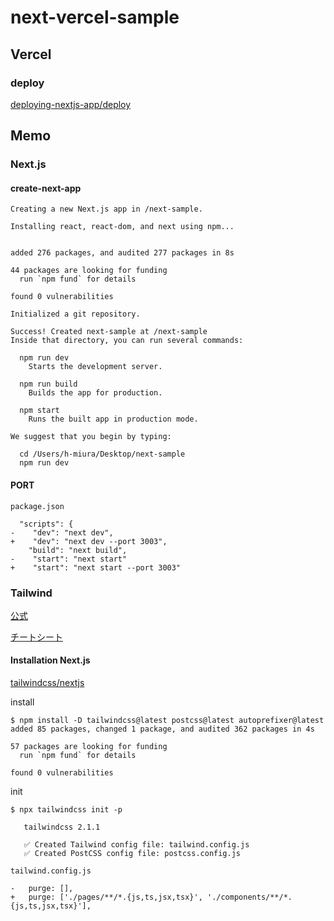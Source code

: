 # next-vercel-sample

## Vercel

### deploy

[deploying-nextjs-app/deploy](https://nextjs.org/learn/basics/deploying-nextjs-app/deploy)

## Memo

### Next.js

#### create-next-app

```
Creating a new Next.js app in /next-sample.

Installing react, react-dom, and next using npm...


added 276 packages, and audited 277 packages in 8s

44 packages are looking for funding
  run `npm fund` for details

found 0 vulnerabilities

Initialized a git repository.

Success! Created next-sample at /next-sample
Inside that directory, you can run several commands:

  npm run dev
    Starts the development server.

  npm run build
    Builds the app for production.

  npm start
    Runs the built app in production mode.

We suggest that you begin by typing:

  cd /Users/h-miura/Desktop/next-sample
  npm run dev
```

#### PORT

`package.json`

```
  "scripts": {
-    "dev": "next dev",
+    "dev": "next dev --port 3003",
    "build": "next build",
-    "start": "next start"
+    "start": "next start --port 3003"
```

### Tailwind

[公式](https://tailwindcss.com/)

[チートシート](https://nerdcave.com/tailwind-cheat-sheet)

#### Installation Next.js

[tailwindcss/nextjs](https://tailwindcss.com/docs/guides/nextjs)

install

```
$ npm install -D tailwindcss@latest postcss@latest autoprefixer@latest
added 85 packages, changed 1 package, and audited 362 packages in 4s

57 packages are looking for funding
  run `npm fund` for details

found 0 vulnerabilities

```

init

```
$ npx tailwindcss init -p

   tailwindcss 2.1.1

   ✅ Created Tailwind config file: tailwind.config.js
   ✅ Created PostCSS config file: postcss.config.js
```

`tailwind.config.js`

```
-   purge: [],
+   purge: ['./pages/**/*.{js,ts,jsx,tsx}', './components/**/*.{js,ts,jsx,tsx}'],
```
